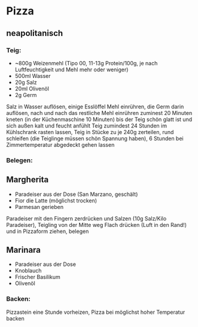 # Pizza
## neapolitanisch


### Teig:
* ~800g Weizenmehl (Tipo 00, 11-13g Protein/100g, je nach Luftfeuchtigkeit und Mehl mehr oder weniger)
* 500ml Wasser
* 20g Salz
* 20ml Olivenöl
* 2g Germ

Salz in Wasser auflösen, einige Esslöffel Mehl einrühren, die Germ darin auflösen,
nach und nach das restliche Mehl einrühren zuminest 20 Minuten kneten (in der Küchenmaschine 10 Minuten) bis der Teig schön glatt ist und sich außen kalt und feucht anfühlt
Teig zumindest 24 Stunden im Kühlschrank rasten lassen,
Teig in Stücke zu je 240g zerteilen, rund schleifen (die Teiglinge müssen schön Spannung haben),
6 Stunden bei Zimmertemperatur abgedeckt gehen lassen

### Belegen:
## Margherita
* Paradeiser aus der Dose (San Marzano, geschält)
* Fior die Latte (möglichst trocken)
* Parmesan gerieben

Paradeiser mit den Fingern zerdrücken und Salzen (10g Salz/Kilo Paradeiser),
Teigling von der Mitte weg Flach drücken (Luft in den Rand!) und in Pizzaform ziehen,
belegen

## Marinara
* Paradeiser aus der Dose
* Knoblauch
* Frischer Basilikum
* Olivenöl


### Backen:

Pizzastein eine Stunde vorheizen, Pizza bei möglichst hoher Temperatur backen

